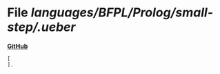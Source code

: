 # File _languages/BFPL/Prolog/small-step/.ueber_
**[GitHub](https://github.com/softlang/yas/blob/master/languages/BFPL/Prolog/small-step/.ueber)**
```
[
].

```
